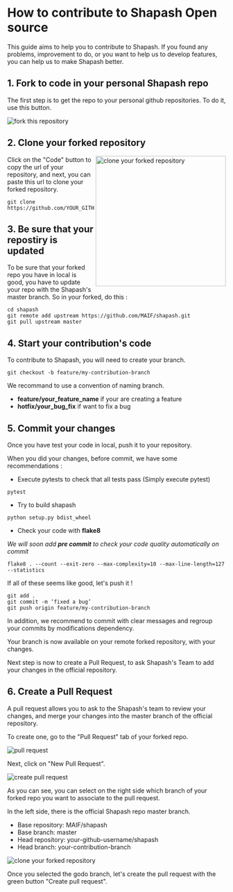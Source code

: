# How to contribute to Shapash Open source

This guide aims to help you to contribute to Shapash. If you found any problems, improvement to do, or you want to help us to develop features, you can help us to make Shapash better.

## 1. Fork to code in your personal Shapash repo

The first step is to get the repo to your personal github repositories. To do it, use this button.

<img src="https://raw.githubusercontent.com/MaxGdr/shapash/contributing/docs/assets/images/contributing/shapash-fork.png" alt="fork this repository" />

## 2. Clone your forked repository

<img align="right" width="300" src="https://raw.githubusercontent.com/MaxGdr/shapash/contributing/docs/assets/images/contributing/shapash-clone.png" alt="clone your forked repository" />

Click on the "Code" button to copy the url of your repository, and next, you can paste this url to clone your forked repository.

```
git clone https://github.com/YOUR_GITHUB_PROFILE/shapash.git
```

## 3. Be sure that your repostiry is updated 

To be sure that your forked repo you have in local is good, you have to update your repo with the Shapash's master branch. So in your forked, do this :

```
cd shapash
git remote add upstream https://github.com/MAIF/shapash.git
git pull upstream master
```

## 4. Start your contribution's code

To contribute to Shapash, you will need to create your branch.
```
git checkout -b feature/my-contribution-branch
```
We recommand to use a convention of naming branch. 
- **feature/your_feature_name** if your are creating a feature
- **hotfix/your_bug_fix** if want to fix a bug

## 5. Commit your changes

Once you have test your code in local, push it to your repository. 

When you did your changes, before commit, we have some recommendations :
- Execute pytests to check that all tests pass (Simply execute pytest)
```
pytest
```
- Try to build shapash 
```
python setup.py bdist_wheel
```
- Check your code with **flake8**

*We will soon add **pre commit** to check your code quality automatically on commit*
```
flake8 . --count --exit-zero --max-complexity=10 --max-line-length=127 --statistics
```
If all of these seems like good, let's push it ! 
```
git add .
git commit -m ‘fixed a bug’
git push origin feature/my-contribution-branch
```
In addition, we recommend to commit with clear messages and regroup your commits by modifications dependency. 

Your branch is now available on your remote forked repository, with your changes. 

Next step is now to create a Pull Request, to ask Shapash's Team to add your changes in the official repository.

## 6. Create a Pull Request


A pull request allows you to ask to the Shapash's team to review your changes, and merge your changes into the master branch of the official repository.

To create one, go to the "Pull Request" tab of your forked repo.

<img src="https://raw.githubusercontent.com/MaxGdr/shapash/contributing/docs/assets/images/contributing/shapash-pr.png" alt="pull request" />

Next, click on "New Pull Request".

<img src="https://raw.githubusercontent.com/MaxGdr/shapash/contributing/docs/assets/images/contributing/shapash-create-pr.png" alt="create pull request" />

As you can see, you can select on the right side which branch of your forked repo you want to associate to the pull request. 

In the left side, there is the official Shapash repo master branch. 

- Base repository: MAIF/shapash
- Base branch: master
- Head repository: your-github-username/shapash
- Head branch: your-contribution-branch

<img src="https://raw.githubusercontent.com/MaxGdr/shapash/contributing/docs/assets/images/contributing/shapash-pr-branch.png" alt="clone your forked repository" />

Once you selected the godo branch, let's create the pull request with the green button "Create pull request".